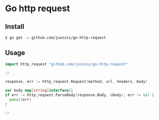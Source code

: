 # Go http request

## Install

```sh
$ go get -u github.com/juunini/go-http-request
```

## Usage

```go
import http_request "github.com/juunini/go-http-request"

// ...

response, err := http_request.Request(method, url, headers, body)

var body map[string]interface{}
if err := http_request.ParseBody(response.Body, &body); err != nil {
  panic(err)
}

// ...
```
